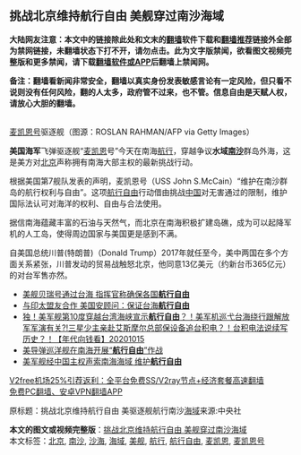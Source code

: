  <h2>挑战北京维持航行自由 美舰穿过南沙海域</h2> <p class="notice"><b>大陆网友注意：本文中的链接除此处和文末的<a href="https://github.com/bannedbook/fanqiang" >翻墙</a>软件下载和<a href="https://github.com/killgcd/justmysocks/blob/master/README.md">翻墙推荐</a>链接外全部为禁网链接，未翻墙状态下打不开，请勿点击。此为文字版禁闻，欲看图文视频完整版和更多禁闻，请下载<a href="https://github.com/bannedbook/fanqiang">翻墙软件或APP</a>后翻墙上禁闻网。</p><p>备注：翻墙看新闻非常安全，翻墙以真实身份发表敏感言论有一定风险，但只看不说则没有任何风险，翻的人太多，政府管不过来，也不管。信息自由是天赋人权，请放心大胆的翻墙。</b></p>  <div class="entry"> <p><br /> <a href="https://www.bannedbook.org/bnews/tag/%E9%BA%A6%E5%87%AF%E6%81%A9%E5%8F%B7/" class="st_tag internal_tag" rel="tag" title="标签 麦凯恩号 下的日志">麦凯恩号</a>驱逐舰（图源：ROSLAN RAHMAN/AFP via Getty Images） </p> <p> <strong>美国海军</strong>飞弹驱逐舰“<a href="https://www.bannedbook.org/bnews/tag/%e9%ba%a6%e5%87%af%e6%81%a9/" class="st_tag internal_tag" rel="tag" title="标签 麦凯恩 下的日志">麦凯恩</a>号”今天在南海<a href="https://www.bannedbook.org/bnews/tag/%E8%88%AA%E8%A1%8C/" class="st_tag internal_tag" rel="tag" title="标签 航行 下的日志">航行</a>，穿越争议<strong>水域<a href="https://www.bannedbook.org/bnews/tag/%E5%8D%97%E6%B2%99/" class="st_tag internal_tag" rel="tag" title="标签 南沙 下的日志">南沙</a></strong>群岛外海，这是美方对<a href="https://www.bannedbook.org/bnews/tag/%e5%8c%97%e4%ba%ac/" class="st_tag internal_tag" rel="tag" title="标签 北京 下的日志">北京</a>声称拥有南海大部主权的最新挑战行动。 </p> <p>根据美国第7舰队发表的声明，麦凯恩号（USS John S.McCain）“维护在南沙群岛的航行权利与自由”。这项<a href="https://www.bannedbook.org/bnews/tag/%E8%88%AA%E8%A1%8C%E8%87%AA%E7%94%B1/" class="st_tag internal_tag" rel="tag" title="标签 航行自由 下的日志">航行自由</a>行动借由挑战<span class='wp_keywordlink_affiliate'><a href="https://www.bannedbook.org/" title="中国" target="_blank">中国</a></span>对无害通过的限制，维护国际法认可对海洋的权利、自由与合法使用。 </p>  <p>据信南海蕴藏丰富的石油与天然气，而北京在南海积极扩建岛礁，成为可以起降军机的人工岛，使得周边国家与美国更是感到不满。 </p> <p>自美国总统川普(特朗普)（Donald Trump）2017年就任至今，美中两国在多个方面关系紧张，川普发动的贸易战触怒北京，他同意13亿美元（约新台币365亿元）的对台军售亦然。 </p> <ul class='op-related-articles' title='相关阅读'> <li><a href='https://www.bannedbook.org/bnews/cbnews/20201123/1435346.html' target='_blank'>美舰贝瑞号通过台海 指挥官称确保各国<b>航行自由</b></a></li> <li><a href='https://www.bannedbook.org/bnews/taiwannews/20201030/1422681.html' target='_blank'>与印太盟友合作 美国安顾问：保证台海<b>航行自由</b></a></li> <li><a href='https://www.bannedbook.org/bnews/taiwannews/20201015/1414440.html' target='_blank'>独！美军舰第10度穿越台湾海峡宣示<b>航行自由</b>？！美军机巡弋台海绕行跟解放军军演有关?!三星少主亲赴艾斯摩尔总部保设备追台积电？！台积电法说续写历史？！【年代向钱看】20201015</a></li> <li><a href='https://www.bannedbook.org/bnews/worldnews/20200430/1321415.html' target='_blank'>美导弹巡洋舰在南海开展“<b>航行自由</b>”作战</a></li> <li><a href='https://www.bannedbook.org/bnews/worldnews/20200430/1321364.html' target='_blank'>美军舰经中国主权声索南海海域 维护<b>航行自由</b></a></li> </ul> <p class="texttj"> <a href="https://github.com/bannedbook/fanqiang/wiki/V2ray%E6%9C%BA%E5%9C%BA" target="_blank">V2free机场25%引荐返利：全平台免费SS/V2ray节点+经济套餐高速翻墙</a><br/> <a href="https://github.com/bannedbook/fanqiang/wiki/%E7%A6%81%E9%97%BB%E7%BD%91%E5%AE%89%E5%8D%93%E7%BF%BB%E5%A2%99%E6%96%B0%E9%97%BBAPP" target="_blank">免费PC翻墙、安卓VPN翻墙APP</a></p><p>原标题：挑战北京维持航行自由 美驱逐舰航行南沙<a href="https://www.bannedbook.org/bnews/tag/%E6%B5%B7%E5%9F%9F/" class="st_tag internal_tag" rel="tag" title="标签 海域 下的日志">海域</a>来源:中央社</p> <a name='sharetosocial'></a>       <div><b>本文的图文或视频完整版</b>：<a href='https://www.bannedbook.org/bnews/comments/20201223/1453221.html'>挑战北京维持航行自由 美舰穿过南沙海域</a></div>  </div><!--END ENTRY--> <div class="postfooter"> <div>本文标签：<a href="https://www.bannedbook.org/bnews/tag/%e5%8c%97%e4%ba%ac/" rel="tag">北京</a>, <a href="https://www.bannedbook.org/bnews/tag/%E5%8D%97%E6%B2%99/" rel="tag">南沙</a>, <a href="https://www.bannedbook.org/bnews/tag/%E6%B2%99%E6%B5%B7/" rel="tag">沙海</a>, <a href="https://www.bannedbook.org/bnews/tag/%E6%B5%B7%E5%9F%9F/" rel="tag">海域</a>, <a href="https://www.bannedbook.org/bnews/tag/%E7%BE%8E%E8%88%B0/" rel="tag">美舰</a>, <a href="https://www.bannedbook.org/bnews/tag/%E8%88%AA%E8%A1%8C/" rel="tag">航行</a>, <a href="https://www.bannedbook.org/bnews/tag/%E8%88%AA%E8%A1%8C%E8%87%AA%E7%94%B1/" rel="tag">航行自由</a>, <a href="https://www.bannedbook.org/bnews/tag/%e9%ba%a6%e5%87%af%e6%81%a9/" rel="tag">麦凯恩</a>, <a href="https://www.bannedbook.org/bnews/tag/%E9%BA%A6%E5%87%AF%E6%81%A9%E5%8F%B7/" rel="tag">麦凯恩号</a></div>  </div><!--END POSTFOOTER--> 